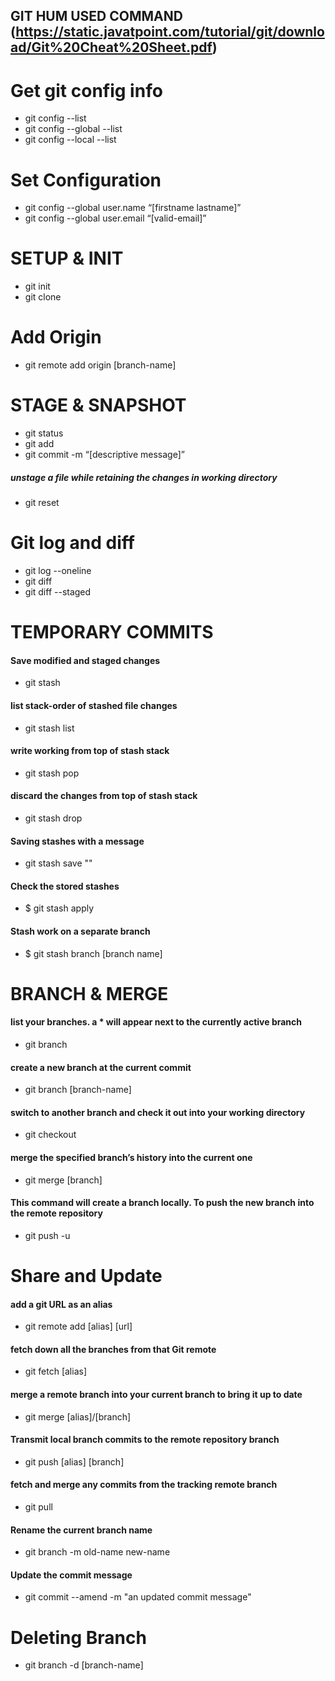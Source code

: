 ## GIT HUM USED COMMAND (https://static.javatpoint.com/tutorial/git/download/Git%20Cheat%20Sheet.pdf)

# Get git config info

 - git config --list
 - git config --global --list
 - git config --local --list

 # Set Configuration 
 - git config --global user.name “[firstname lastname]”
 - git config --global user.email “[valid-email]”

# SETUP & INIT
- git init
- git clone

# Add Origin
- git remote add origin [branch-name]

# STAGE & SNAPSHOT
- git status
- git add
- git commit -m “[descriptive message]”
##### unstage a file while retaining the changes in working directory
- git reset 

# Git log and diff

- git log --oneline
- git diff
- git diff --staged


# TEMPORARY COMMITS
####  Save modified and staged changes
- git stash 
####  list stack-order of stashed file changes
- git stash list
####  write working from top of stash stack
- git stash pop
####  discard the changes from top of stash stack
- git stash drop
#### Saving stashes with a message
- git stash save "<Stashing Message>"
#### Check the stored stashes
- $ git stash apply
#### Stash work on a separate branch
- $ git stash branch [branch name]

# BRANCH & MERGE
####  list your branches. a * will appear next to the currently active branch
- git branch
####  create a new branch at the current commit
- git branch [branch-name]
####  switch to another branch and check it out into your working directory
- git checkout
####  merge the specified branch’s history into the current one
- git merge [branch]
#### This command will create a branch locally. To push the new branch into the remote repository
- git push -u <remote> <branch-name>

# Share and Update 
#### add a git URL as an alias
- git remote add [alias] [url]
#### fetch down all the branches from that Git remote
- git fetch [alias]
#### merge a remote branch into your current branch to bring it up to date
- git merge [alias]/[branch]
#### Transmit local branch commits to the remote repository branch
- git push [alias] [branch]
#### fetch and merge any commits from the tracking remote branch
- git pull
#### Rename the current branch name 
- git branch -m old-name new-name
#### Update the commit message
- git commit --amend -m "an updated commit message"

# Deleting Branch
- git branch -d [branch-name]